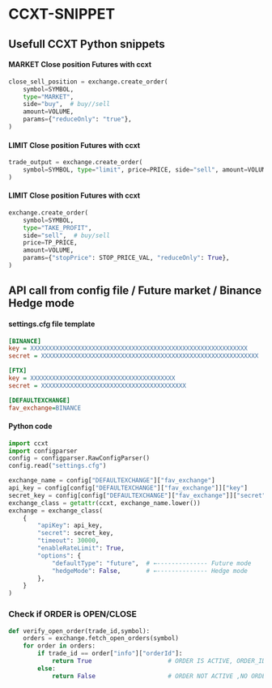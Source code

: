 # CCXT-SNIPPET
## Usefull CCXT Python snippets
#### MARKET Close position Futures with ccxt 
```python
close_sell_position = exchange.create_order(
    symbol=SYMBOL,
    type="MARKET",
    side="buy",  # buy//sell
    amount=VOLUME,
    params={"reduceOnly": "true"},
)
```


#### LIMIT Close position Futures with ccxt
```python
trade_output = exchange.create_order(
    symbol=SYMBOL, type="limit", price=PRICE, side="sell", amount=VOLUME
)
```
#### LIMIT Close position Futures with ccxt

```python
exchange.create_order(
    symbol=SYMBOL,
    type="TAKE_PROFIT",
    side="sell",  # buy/sell
    price=TP_PRICE,
    amount=VOLUME,
    params={"stopPrice": STOP_PRICE_VAL, "reduceOnly": True},
)
```
## API call from config file / Future market / Binance Hedge mode
#### settings.cfg file template
```cfg
[BINANCE]
key = XXXXXXXXXXXXXXXXXXXXXXXXXXXXXXXXXXXXXXXXXXXXXXXXXXXXXXXXXXXX
secret = XXXXXXXXXXXXXXXXXXXXXXXXXXXXXXXXXXXXXXXXXXXXXXXXXXXXXXXXXXXX

[FTX]
key = XXXXXXXXXXXXXXXXXXXXXXXXXXXXXXXXXXXXXXXX
secret = XXXXXXXXXXXXXXXXXXXXXXXXXXXXXXXXXXXXXXXX

[DEFAULTEXCHANGE]
fav_exchange=BINANCE
```
#### Python code
```python
import ccxt
import configparser
config = configparser.RawConfigParser()
config.read("settings.cfg")

exchange_name = config["DEFAULTEXCHANGE"]["fav_exchange"]
api_key = config[config["DEFAULTEXCHANGE"]["fav_exchange"]]["key"]
secret_key = config[config["DEFAULTEXCHANGE"]["fav_exchange"]]["secret"]
exchange_class = getattr(ccxt, exchange_name.lower())
exchange = exchange_class(
    {
        "apiKey": api_key,
        "secret": secret_key,
        "timeout": 30000,
        "enableRateLimit": True,
        "options": {
            "defaultType": "future",  # ←-------------- Future mode
            "hedgeMode": False,       # ←-------------- Hedge mode
        },
    }
)
```
### Check if ORDER is OPEN/CLOSE

```python
def verify_open_order(trade_id,symbol):
    orders = exchange.fetch_open_orders(symbol)
    for order in orders:
        if trade_id == order["info"]["orderId"]:
            return True                     # ORDER IS ACTIVE, ORDER_ID MATCHED
        else:
            return False                    # ORDER NOT ACTIVE ,NO ORDER MATCH
```
